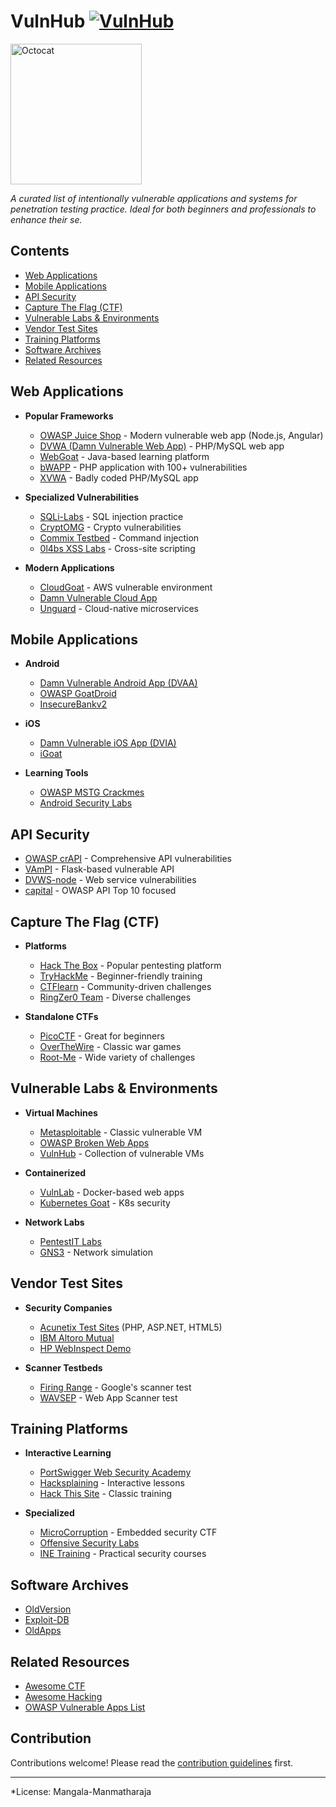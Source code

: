 # VulnHub [![VulnHub](https://awesome.re/badge.svg)](https://awesome.re)


<img src="https://octodex.github.com/images/grim-repo.jpg" alt="Octocat" width="210" height="225">

*A curated list of intentionally vulnerable applications and systems for penetration testing practice. Ideal for both beginners and professionals to enhance their se.*

## Contents

- [Web Applications](#web-applications)
- [Mobile Applications](#mobile-applications)
- [API Security](#api-security)
- [Capture The Flag (CTF)](#capture-the-flag-ctf)
- [Vulnerable Labs & Environments](#vulnerable-labs--environments)
- [Vendor Test Sites](#vendor-test-sites)
- [Training Platforms](#training-platforms)
- [Software Archives](#software-archives)
- [Related Resources](#related-resources)

## Web Applications

- **Popular Frameworks**
  - [OWASP Juice Shop](https://github.com/juice-shop/juice-shop) - Modern vulnerable web app (Node.js, Angular)
  - [DVWA (Damn Vulnerable Web App)](http://www.dvwa.co.uk/) - PHP/MySQL web app
  - [WebGoat](https://github.com/webgoat/webgoat) - Java-based learning platform
  - [bWAPP](http://sourceforge.net/projects/bwapp/) - PHP application with 100+ vulnerabilities
  - [XVWA](https://github.com/s4n7h0/xvwa) - Badly coded PHP/MySQL app

- **Specialized Vulnerabilities**
  - [SQLi-Labs](https://github.com/Audi-1/sqli-labs) - SQL injection practice
  - [CryptOMG](https://github.com/SpiderLabs/CryptOMG) - Crypto vulnerabilities
  - [Commix Testbed](https://github.com/stasinopoulos/commix-testbed) - Command injection
  - [0l4bs XSS Labs](https://github.com/tegal1337/0l4bs) - Cross-site scripting

- **Modern Applications**
  - [CloudGoat](https://github.com/RhinoSecurityLabs/cloudgoat) - AWS vulnerable environment
  - [Damn Vulnerable Cloud App](https://github.com/m6a-UdS/dvca)
  - [Unguard](https://github.com/dynatrace-oss/unguard) - Cloud-native microservices

## Mobile Applications

- **Android**
  - [Damn Vulnerable Android App (DVAA)](https://code.google.com/p/dvaa/)
  - [OWASP GoatDroid](https://github.com/jackMannino/OWASP-GoatDroid-Project)
  - [InsecureBankv2](https://github.com/dineshshetty/Android-InsecureBankv2)

- **iOS**
  - [Damn Vulnerable iOS App (DVIA)](http://damnvulnerableiosapp.com/)
  - [iGoat](https://github.com/OWASP/igoat)

- **Learning Tools**
  - [OWASP MSTG Crackmes](https://github.com/OWASP/owasp-mstg/tree/master/Crackmes)
  - [Android Security Labs](https://securitycompass.github.io/AndroidLabs/)

## API Security

- [OWASP crAPI](https://github.com/OWASP/crAPI) - Comprehensive API vulnerabilities
- [VAmPI](https://github.com/erev0s/VAmPI) - Flask-based vulnerable API
- [DVWS-node](https://github.com/snoopysecurity/dvws-node) - Web service vulnerabilities
- [capital](https://github.com/Checkmarx/capital) - OWASP API Top 10 focused

## Capture The Flag (CTF)

- **Platforms**
  - [Hack The Box](https://www.hackthebox.eu) - Popular pentesting platform
  - [TryHackMe](https://tryhackme.com/) - Beginner-friendly training
  - [CTFlearn](http://ctflearn.com/) - Community-driven challenges
  - [RingZer0 Team](https://ringzer0team.com/) - Diverse challenges

- **Standalone CTFs**
  - [PicoCTF](https://picoctf.com/) - Great for beginners
  - [OverTheWire](http://www.overthewire.org/wargames/) - Classic war games
  - [Root-Me](http://www.root-me.org/) - Wide variety of challenges

## Vulnerable Labs & Environments

- **Virtual Machines**
  - [Metasploitable](https://sourceforge.net/projects/metasploitable/) - Classic vulnerable VM
  - [OWASP Broken Web Apps](https://www.owasp.org/index.php/OWASP_Broken_Web_Applications_Project)
  - [VulnHub](https://vulnhub.com/) - Collection of vulnerable VMs

- **Containerized**
  - [VulnLab](https://github.com/Yavuzlar/VulnLab) - Docker-based web apps
  - [Kubernetes Goat](https://github.com/madhuakula/kubernetes-goat) - K8s security

- **Network Labs**
  - [PentestIT Labs](https://lab.pentestit.ru/)
  - [GNS3](https://www.gns3.com/) - Network simulation

## Vendor Test Sites

- **Security Companies**
  - [Acunetix Test Sites](https://testphp.vulnweb.com/) (PHP, ASP.NET, HTML5)
  - [IBM Altoro Mutual](http://demo.testfire.net/)
  - [HP WebInspect Demo](http://zero.webappsecurity.com)

- **Scanner Testbeds**
  - [Firing Range](https://public-firing-range.appspot.com/) - Google's scanner test
  - [WAVSEP](https://github.com/sectooladdict/wavsep) - Web App Scanner test

## Training Platforms

- **Interactive Learning**
  - [PortSwigger Web Security Academy](https://portswigger.net/web-security)
  - [Hacksplaining](https://www.hacksplaining.com/) - Interactive lessons
  - [Hack This Site](http://www.hackthissite.org/) - Classic training

- **Specialized**
  - [MicroCorruption](https://microcorruption.com/) - Embedded security CTF
  - [Offensive Security Labs](https://www.offensive-security.com/labs/)
  - [INE Training](https://ine.com/) - Practical security courses

## Software Archives

- [OldVersion](http://www.oldversion.com/)
- [Exploit-DB](https://www.exploit-db.com/)
- [OldApps](http://www.oldapps.com/)

## Related Resources

- [Awesome CTF](https://github.com/apsdehal/awesome-ctf)
- [Awesome Hacking](https://github.com/Hack-with-Github/Awesome-Hacking)
- [OWASP Vulnerable Apps List](https://owasp.org/www-project-vulnerable-web-applications-directory/)

## Contribution

Contributions welcome! Please read the [contribution guidelines](CONTRIBUTING.md) first.

---

*License:
Mangala-Manmatharaja
